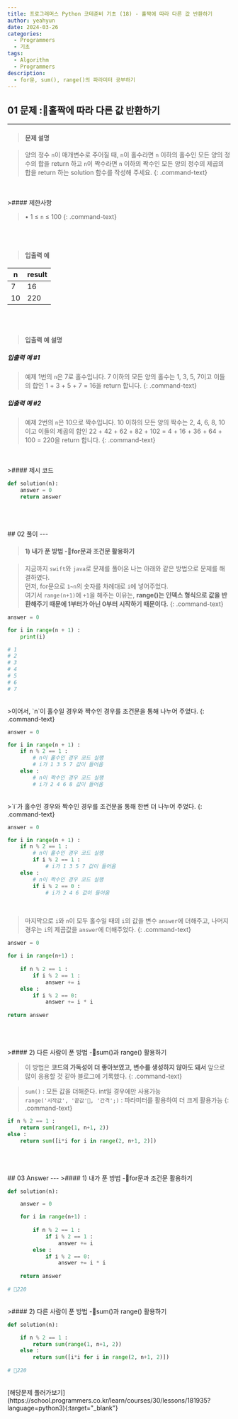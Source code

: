 ```yaml
---
title: 프로그래머스 Python 코테준비 기초 (18) - 홀짝에 따라 다른 값 반환하기
author: yeahyun
date: 2024-03-26
categories:
  - Programmers
  - 기초
tags:
  - Algorithm
  - Programmers
description:
  - for문, sum(), range()의 파라미터 공부하기
---
```

## 01 문제 :홀짝에 따라 다른 값 반환하기

---
>#### 문제 설명

>양의 정수 `n`이 매개변수로 주어질 때, `n`이 홀수라면 `n` 이하의 홀수인 모든 양의 정수의 합을 return 하고 `n`이 짝수라면 `n` 이하의 짝수인 모든 양의 정수의 제곱의 합을 return 하는 solution 함수를 작성해 주세요.
{: .command-text}

<BR>
<BR>
>#### 제한사항

>• 1 ≤ `n` ≤ 100
{: .command-text}
<BR>
<BR>

>#### 입출력 예

| n   | result |
| --- | ------ |
| 7   | 16     |
| 10  | 220    |

<BR>
<BR>

>#### 입출력 예 설명

##### 입출력 예 #1
>예제 1번의 `n`은 7로 홀수입니다. 7 이하의 모든 양의 홀수는 1, 3, 5, 7이고 이들의 합인 1 + 3 + 5 + 7 = 16을 return 합니다.
{: .command-text}

##### 입출력 예 #2
>예제 2번의 `n`은 10으로 짝수입니다. 10 이하의 모든 양의 짝수는 2, 4, 6, 8, 10이고 이들의 제곱의 합인 22 + 42 + 62 + 82 + 102 = 4 + 16 + 36 + 64 + 100 = 220을 return 합니다.
{: .command-text}

<BR>

<br>
>#### 제시 코드

```python
def solution(n):
    answer = 0
    return answer
```

<br>
<br>
<BR>
## 02 풀이 
---

>#### 1) 내가 푼 방법 -for문과 조건문 활용하기

>지금까지 `swift`와 `java`로 문제를 풀어온 나는 아래와 같은 방법으로 문제를 해결하였다.  
>먼저, for문으로 `1~n`의 숫자를 차례대로 `i`에 넣어주었다.  
>여기서 `range(n+1)`에 `+1`을 해주는 이유는, **range()는 인덱스 형식으로 값을 반환해주기 때문에 1부터가 아닌 0부터 시작하기 때문이다.**
{: .command-text}

```python
answer = 0

for i in range(n + 1) :
	print(i)	

# 1
# 2
# 3
# 4
# 5
# 6
# 7
```
<br>
>이어서, `n`이 홀수일 경우와 짝수인 경우를 조건문을 통해 나누어 주었다.
{: .command-text}

```python
answer = 0

for i in range(n + 1) :
	if n % 2 == 1 :
		# n이 홀수인 경우 코드 실행
		# i가 1 3 5 7 값이 들어옴
	else :
		# n이 짝수인 경우 코드 실행
		# i가 2 4 6 8 값이 들어옴
```

<br>
>`i`가 홀수인 경우와 짝수인 경우를 조건문을 통해 한번 더 나누어 주었다.
{: .command-text}

```python
answer = 0

for i in range(n + 1) :
	if n % 2 == 1 :
		# n이 홀수인 경우 코드 실행
		if i % 2 == 1 :
			# i가 1 3 5 7 값이 들어옴
	else :
		# n이 짝수인 경우 코드 실행
		if i % 2 == 0 :
			# i가 2 4 6 값이 들어옴
```
<br>

>마지막으로 `i`와 `n`이 모두 홀수일 때의 `i`의 값을 변수 `answer`에 더해주고,
>나머지 경우는 `i`의 제곱값을 `answer`에 더해주었다.
{: .command-text}

```python
answer = 0

for i in range(n+1) :
	
	if n % 2 == 1 :
		if i % 2 == 1 :
			answer += i
	else :
		if i % 2 == 0:
			answer += i * i
			
return answer

```

<br>
<br>
<br>
>#### 2) 다른 사람이 푼 방법 -sum()과 range() 활용하기

>이 방법은 **코드의 가독성이 더 좋아보였고, 변수를 생성하지 않아도 돼서** 앞으로 많이 응용할 것 같아 블로그에 기록했다.
{: .command-text}

>`sum()` : 모든 값을 더해준다. int일 경우에만 사용가능  
>`range('시작값', '끝값', '간격';)` : 파라미터를 활용하여 더 크게 활용가능
{: .command-text}

```python
if n % 2 == 1 :
	return sum(range(1, n+1, 2))
else :
	return sum([i*i for i in range(2, n+1, 2)])
```

<br>

<br>
<br>
## 03 Answer
---
>#### 1) 내가 푼 방법 -for문과 조건문 활용하기

```python
def solution(n):

    answer = 0

	for i in range(n+1) :
		
		if n % 2 == 1 :
			if i % 2 == 1 :
				answer += i
		else :
			if i % 2 == 0:
				answer += i * i
				
	return answer
	
# 220
```

<br>
>#### 2) 다른 사람이 푼 방법 -sum()과 range() 활용하기

```python
def solution(n):

	if n % 2 == 1 :
		return sum(range(1, n+1, 2))
	else :
		return sum([i*i for i in range(2, n+1, 2)])
		
# 220
```

<br>
[해당문제 풀러가보기](https://school.programmers.co.kr/learn/courses/30/lessons/181935?language=python3){:target="_blank"}